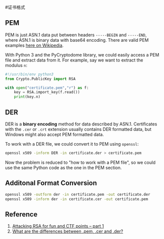 #证书格式


## PEM


PEM is just ASN.1 data put between headers `-----BEGIN` and `-----END`, where ASN.1 is binary data with base64 encoding. There are valid PEM examples [here on Wikipedia](https://en.wikipedia.org/wiki/Privacy-Enhanced_Mail).


With Python 3 and the PyCryptodome library, we could easily access a PEM file and extract data from it. For example, say we want to extract the modulus `n`:


```py
#!/usr/bin/env python3
from Crypto.PublicKey import RSA

with open("certificate.pem","r") as f:
	key = RSA.import_key(f.read())
	print(key.n)
```


## DER


DER is a **binary encoding** method for data described by ASN.1. Certificates with the `.cer` or `.crt` extension usually contains DER formatted data, but Windows might also accept PEM formatted data.


To work with a DER file, we could convert it to PEM using `openssl`:


```bash
openssl x509 -inform DER -in certificate.der > certificate.pem
```

Now the problem is reduced to "how to work with a PEM file", so we could use the same Python code as the one in the PEM section.

## Additonal Format Conversion

```bash
openssl x509 -outform der -in certificate.pem -out certificate.der
openssl x509 -inform der -in certificate.cer -out certificate.pem
```

## Reference

1. [Attacking RSA for fun and CTF points – part 1](https://bitsdeep.com/posts/attacking-rsa-for-fun-and-ctf-points-part-1/)
2. [What are the differences between .pem, .cer and .der?](https://stackoverflow.com/questions/22743415/what-are-the-differences-between-pem-cer-and-der)

